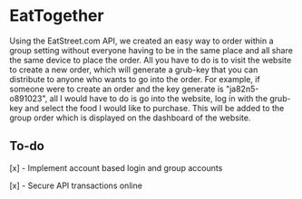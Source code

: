 # EatTogether
Using the EatStreet.com API, we created an easy way to order within a group setting without everyone having to be in the same place and all share the same device to place the order. All you have to do is to visit the website to create a new order, which will generate a grub-key that you can distribute to anyone who wants to go into the order. For example, if someone were to create an order and the key generate is "ja82n5-o891023", all I would have to do is go into the website, log in with the grub-key and select the food I would like to purchase. This will be added to the group order which is displayed on the dashboard of the website. 

## To-do
[x] - Implement account based login and group accounts

[x] - Secure API transactions online
